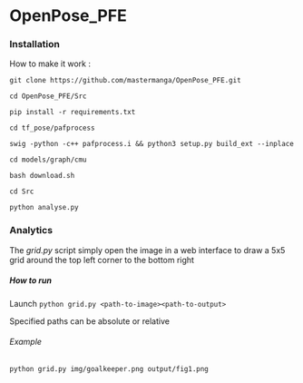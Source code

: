 # OpenPose_PFE

### Installation

How to make it work :

`git clone https://github.com/mastermanga/OpenPose_PFE.git`

`cd OpenPose_PFE/Src`

`pip install -r requirements.txt`

`cd tf_pose/pafprocess`

`swig -python -c++ pafprocess.i && python3 setup.py build_ext --inplace`

`cd models/graph/cmu`

`bash download.sh`

`cd Src`

`python analyse.py`

### Analytics

The *grid.py* script simply open the image in a web interface to draw a 5x5 grid around the top left corner to the bottom right

##### How to run
Launch
`python grid.py <path-to-image><path-to-output>`

Specified paths can be absolute or relative

###### Example

`python grid.py img/goalkeeper.png output/fig1.png`
